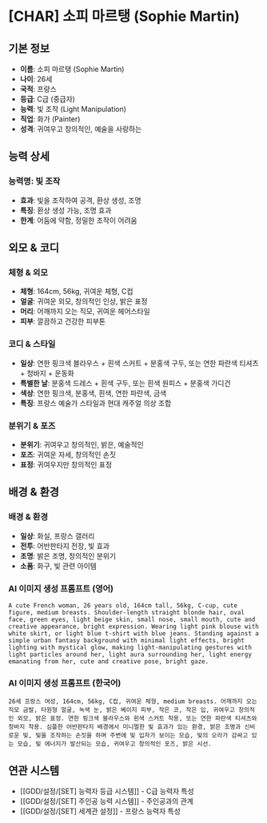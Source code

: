 # [CHAR] 소피 마르탱 (Sophie Martin)

## 기본 정보
- **이름**: 소피 마르탱 (Sophie Martin)
- **나이**: 26세
- **국적**: 프랑스
- **등급**: C급 (중급자)
- **능력**: 빛 조작 (Light Manipulation)
- **직업**: 화가 (Painter)
- **성격**: 귀여우고 창의적인, 예술을 사랑하는

## 능력 상세
### 능력명: 빛 조작
- **효과**: 빛을 조작하여 공격, 환상 생성, 조명
- **특징**: 환상 생성 가능, 조명 효과
- **한계**: 어둠에 약함, 정밀한 조작이 어려움

## 외모 & 코디
### 체형 & 외모
- **체형**: 164cm, 56kg, 귀여운 체형, C컵
- **얼굴**: 귀여운 외모, 창의적인 인상, 밝은 표정
- **머리**: 어깨까지 오는 직모, 귀여운 헤어스타일
- **피부**: 깔끔하고 건강한 피부톤

### 코디 & 스타일
- **일상**: 연한 핑크색 블라우스 + 흰색 스커트 + 분홍색 구두, 또는 연한 파란색 티셔츠 + 청바지 + 운동화
- **특별한 날**: 분홍색 드레스 + 흰색 구두, 또는 흰색 원피스 + 분홍색 가디건
- **색상**: 연한 핑크색, 분홍색, 흰색, 연한 파란색, 금색
- **특징**: 프랑스 예술가 스타일과 현대 캐주얼 의상 조합

### 분위기 & 포즈
- **분위기**: 귀여우고 창의적인, 밝은, 예술적인
- **포즈**: 귀여운 자세, 창의적인 손짓
- **표정**: 귀여우지만 창의적인 표정

## 배경 & 환경
### 배경 & 환경
- **일상**: 화실, 프랑스 갤러리
- **전투**: 어반판타지 전장, 빛 효과
- **조명**: 밝은 조명, 창의적인 분위기
- **소품**: 화구, 빛 관련 아이템

### AI 이미지 생성 프롬프트 (영어)
```
A cute French woman, 26 years old, 164cm tall, 56kg, C-cup, cute figure, medium breasts. Shoulder-length straight blonde hair, oval face, green eyes, light beige skin, small nose, small mouth, cute and creative appearance, bright expression. Wearing light pink blouse with white skirt, or light blue t-shirt with blue jeans. Standing against a simple urban fantasy background with minimal light effects, bright lighting with mystical glow, making light-manipulating gestures with light particles around her, light aura surrounding her, light energy emanating from her, cute and creative pose, bright gaze.
```

### AI 이미지 생성 프롬프트 (한국어)
```
26세 프랑스 여성, 164cm, 56kg, C컵, 귀여운 체형, medium breasts. 어깨까지 오는 직모 금발, 타원형 얼굴, 녹색 눈, 밝은 베이지 피부, 작은 코, 작은 입, 귀여우고 창의적인 외모, 밝은 표정. 연한 핑크색 블라우스와 흰색 스커트 착용, 또는 연한 파란색 티셔츠와 청바지 착용. 심플한 어반판타지 배경에서 미니멀한 빛 효과가 있는 환경, 밝은 조명과 신비로운 빛, 빛을 조작하는 손짓을 하며 주변에 빛 입자가 보이는 모습, 빛의 오라가 감싸고 있는 모습, 빛 에너지가 발산되는 모습, 귀여우고 창의적인 포즈, 밝은 시선.
```

## 연관 시스템
- [[GDD/설정/[SET] 능력자 등급 시스템]] - C급 능력자 특성
- [[GDD/설정/[SET] 주인공 능력 시스템]] - 주인공과의 관계
- [[GDD/설정/[SET] 세계관 설정]] - 프랑스 능력자 특성
